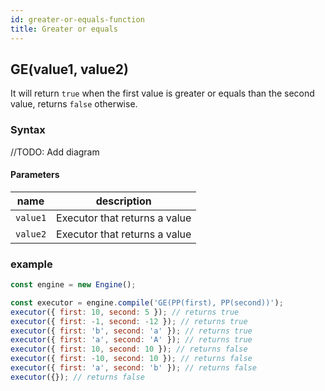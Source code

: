 ```yaml
---
id: greater-or-equals-function
title: Greater or equals
---
```


## GE(value1, value2)

It will return `true` when the first value is greater or equals than the second value, returns `false` otherwise.

### Syntax

//TODO: Add diagram

#### Parameters

| name     | description                   |
| -------- | ----------------------------- |
| `value1` | Executor that returns a value |
| `value2` | Executor that returns a value |

### example

```javascript
const engine = new Engine();

const executor = engine.compile('GE(PP(first), PP(second))');
executor({ first: 10, second: 5 }); // returns true
executor({ first: -1, second: -12 }); // returns true
executor({ first: 'b', second: 'a' }); // returns true
executor({ first: 'a', second: 'A' }); // returns true
executor({ first: 10, second: 10 }); // returns false
executor({ first: -10, second: 10 }); // returns false
executor({ first: 'a', second: 'b' }); // returns false
executor({}); // returns false
```
